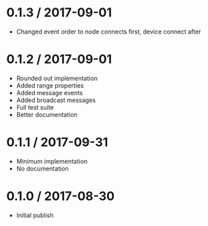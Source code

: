 0.1.3 / 2017-09-01
==================

  * Changed event order to node connects first, device connect after

0.1.2 / 2017-09-01
==================

  * Rounded out implementation
  * Added range properties
  * Added message events
  * Added broadcast messages
  * Full test suite
  * Better documentation

0.1.1 / 2017-09-31
==================

  * Minimum implementation
  * No documentation


0.1.0 / 2017-08-30
==================

  * Initial publish
